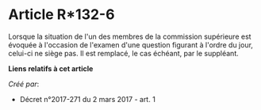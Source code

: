 # Article R*132-6

Lorsque la situation de l'un des membres de la commission supérieure est évoquée à l'occasion de l'examen d'une question
figurant à l'ordre du jour, celui-ci ne siège pas. Il est remplacé, le cas échéant, par le suppléant.

**Liens relatifs à cet article**

_Créé par_:

  - Décret n°2017-271 du 2 mars 2017 - art. 1
